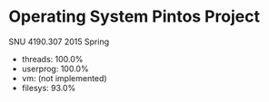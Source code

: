# Operating System Pintos Project

SNU 4190.307 2015 Spring

* threads: 100.0%
* userprog: 100.0%
* vm: (not implemented)
* filesys: 93.0%
